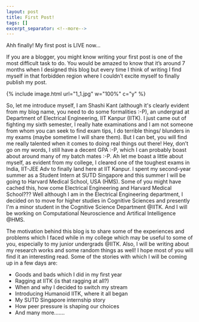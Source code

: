 ```yaml
---
layout: post
title: First Post!
tags: []
excerpt_separator: <!--more-->
---
```

Ahh finally! My first post is LIVE now…

If you are a blogger, you might know writing your first post is one of the most difficult task to do. You would be amazed to know that it’s around 7 months when I designed this blog but every time I think of writing I find myself in that forbidden region where I couldn’t excite myself to finally publish my post.
<!--more-->

{% include image.html url="1_1.jpg" w="100%" c="y" %}

So, let me introduce myself, I am Shashi Kant (although it's clearly evident from my blog name, you need to do some formalities :-P), an undergrad at Department of Electrical Engineering, IIT Kanpur (IITK). I just came out of fighting my sixth semester, I really hate examinations and I am not someone from whom you can seek to find exam tips, I do terrible things/ blunders in my exams (maybe sometime I will share them). But I can bet, you will find me really talented when it comes to doing real things out there! Hey, don’t go on my words, I still have a decent GPA :-P, which I can probably boast about around many of my batch mates :-P. Ah let me boast a little about myself, as evident from my college, I cleared one of the toughest exams in India, IIT-JEE Adv to finally land here at IIT Kanpur. I spent my second-year summer as a Student Intern at SUTD Singapore and this summer I will be going to Harvard Medical School, USA (HMS). Some of you might have cached this, how come Electrical Engineering and Harvard Medical School??? Well although I am in the Electrical Engineering department, I decided on to move for higher studies in Cognitive Sciences and presently I'm a minor student in the Cognitive Science Department @IITK. And I will be working on Computational Neuroscience and Artifical Intelligence @HMS.

The motivation behind this blog is to share some of the experiences and problems which I faced while in my college which may be useful to some of you, especially to my junior undergrads @IITK. Also, I will be writing about my research works and some random things as well! I hope most of you will find it an interesting read. Some of the stories with which I will be coming up in a few days are:

* Goods and bads which I did in my first year
* Ragging at IITK (is that ragging at all?)
* When and why I decided to switch my stream
* Introducing Humanoid IITK, where it all began
* My SUTD Singapore internship story
* How peer pressure is shaping our choices
* And many more.......
